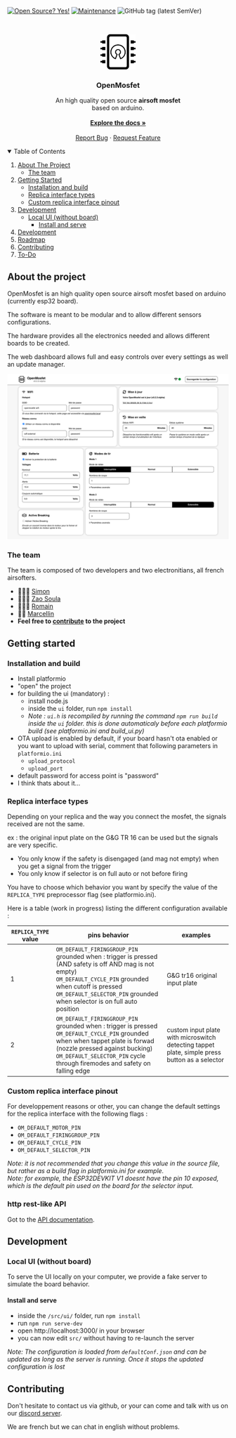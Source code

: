 
[![Open Source? Yes!](https://badgen.net/badge/Open%20Source%20%3F/Yes%21/green?icon=github)](https://github.com/simonjamain/openmosfet)
[![Maintenance](https://badgen.net/badge/Maintained%20%3F/Yes%21/green?icon=github)](https://github.com/simonjamain/openmosfet/graphs/commit-activity)
![GitHub tag (latest SemVer)](https://img.shields.io/github/v/tag/simonjamain/openmosfet)

<br/>
<p align="center">
  <a href="https://github.com/othneildrew/Best-README-Template">
    <img src="doc/assets/images/logo.png" alt="Logo" width="80" height="80">
  </a>

  <h3 align="center">OpenMosfet</h3>

  <p align="center">
    An high quality open source <strong>airsoft mosfet</strong><br> based on arduino.
    <br/><br/>
    <a href="#"><strong>Explore the docs »</strong></a>
    <br />
    <br />
    <a href="https://github.com/simonjamain/openmosfet/issues">Report Bug</a>
    ·
    <a href="https://github.com/simonjamain/openmosfet/issues">Request Feature</a>
  </p>
</p>

<details open="open">
  <summary>Table of Contents</summary>
  <ol>
    <li>
      <a href="#about-the-project">About The Project</a>
      <ul>
        <li>
          <a href="#the-team">The team</a>
        </li>
      </ul>
    </li>
    <li>
      <a href="#getting-started">Getting Started</a>
      <ul>
        <li><a href="#installation-and-build">Installation and build</a></li>
        <li><a href="#replica-interface-types">Replica interface types</a></li>
        <li><a href="#custom-replica-interface-pinout">Custom replica interface pinout</a></li>
      </ul>
    </li>
    <li>
      <a href="#development">Development</a>
      <ul>
        <li>
          <a href="#local-ui-without-board">Local UI (without board)</a>
          <ul>
            <li><a href="#install-and-serve">Install and serve</a></li>
          </ul>
        </li>
      </ul>
    </li>
    <li><a href="#usage">Development</a></li>
    <li><a href="#roadmap">Roadmap</a></li>
    <li><a href="#contributing">Contributing</a></li>
    <li><a href="#todo">To-Do</a></li>
  </ol>
</details>

## About the project


OpenMosfet is an high quality open source airsoft mosfet based on arduino (currently esp32 board).

The software is meant to be modular and to allow different sensors configurations.

The hardware provides all the electronics needed and allows different boards to be created.

The web dashboard allows full and easy controls over every settings as well an update manager.

![OpenMosfet Web Dashboard](doc/assets/images/ui.png)

### The team


The team is composed of two developers and two electronitians, all french airsofters.

- 👨🏻‍💻 [Simon](https://github.com/simonjamain)
- 👨🏽‍💻 [Zao Soula](https://github.com/zaosoula)
- 👨🏻‍🔧 [Romain](https://github.com/rboutrois)
- 👨‍🔧 [Marcellin](https://github.com/simonjamain)
- **Feel free to [contribute](#contributing) to the project**

## Getting started
### Installation and build
- Install platformio
- "open" the project
- for building the ui (mandatory) :
  - install node.js
  - inside the `ui` folder, run `npm install`
  - *Note : `ui.h` is recompiled by running the command `npm run build` inside the `ui` folder. this is done automaticaly before each platformio build (see platformio.ini and build_ui.py)*
- OTA upload is enabled by default, if your board hasn't ota enabled or you want to upload with serial, comment that following parameters in `platformio.ini`
  - `upload_protocol`
  - `upload_port`
- default password for access point is "password"
- I think thats about it...

### Replica interface types
Depending on your replica and the way you connect the mosfet, the signals received are not the same.

ex : the original input plate on the G&G TR 16 can be used but the signals are very specific.
- You only know if the safety is disengaged (and mag not empty) when you get a signal from the trigger
- You only know if selector is on full auto or not before firing

You have to choose which behavior you want by specify the value of the `REPLICA_TYPE` preprocessor flag (see platformio.ini).

Here is a table (work in progress) listing the different configuration available :

`REPLICA_TYPE` value | pins behavior | examples
---------------------|---------------|--------------
1 | `OM_DEFAULT_FIRINGGROUP_PIN` grounded when : trigger is pressed (AND safety is off AND mag is not empty)<br>`OM_DEFAULT_CYCLE_PIN` grounded when cutoff is pressed<br>`OM_DEFAULT_SELECTOR_PIN` grounded when selector is on full auto position | G&G tr16 original input plate
2 | `OM_DEFAULT_FIRINGGROUP_PIN` grounded when : trigger is pressed<br>`OM_DEFAULT_CYCLE_PIN` grounded when when tappet plate is forwad (nozzle pressed against bucking)<br>`OM_DEFAULT_SELECTOR_PIN` cycle through firemodes and safety on falling edge | custom input plate with microswitch detecting tappet plate, simple press button as a selector

### Custom replica interface pinout
For developpement reasons or other, you can change the default settings for the replica interface with the following flags :

- `OM_DEFAULT_MOTOR_PIN`
- `OM_DEFAULT_FIRINGGROUP_PIN`
- `OM_DEFAULT_CYCLE_PIN`
- `OM_DEFAULT_SELECTOR_PIN`

*Note: it is not recommended that you change this value in the source file, but rather as a build flag in platformio.ini for example.*  
*Note: for example, the ESP32DEVKIT V1 doesnt have the pin 10 exposed, which is the default pin used on the board for the selector input.*

### http rest-like API

Got to the [API documentation](/doc/api).

## Development

### Local UI (without board)
To serve the UI locally on your computer, we provide a fake server to simulate the board behavior.

#### Install and serve
  - inside the `/src/ui/` folder, run `npm install`
  - run `npm run serve-dev`
  - open http://localhost:3000/ in your browser
  - you can now edit ``src/`` without having to re-launch the server

*Note: The configuration is loaded from ``defaultConf.json`` and can be updated as long as the server is running.
Once it stops the updated configuration is lost*

## Contributing
Don't hesitate to contact us via github, or your can come and talk with us on our [discord server](https://discord.gg/XuzSSbgE).

We are french but we can chat in english without problems.
